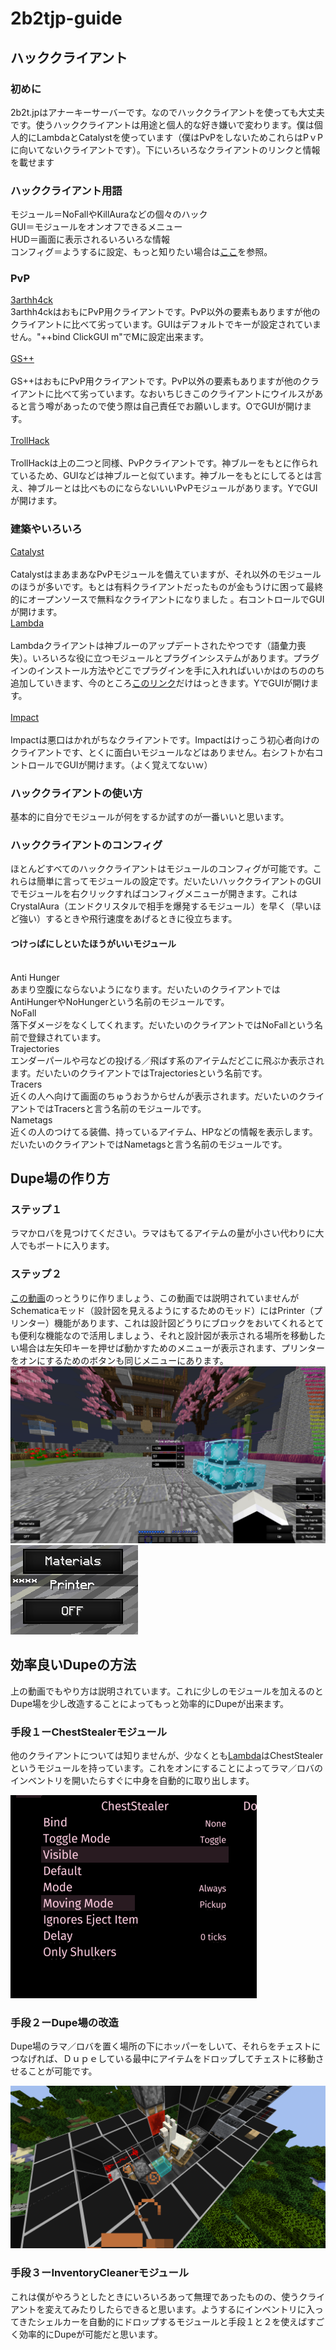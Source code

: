 # 2b2tjp-guide

## ハッククライアント

### 初めに
2b2t.jpはアナーキーサーバーです。なのでハッククライアントを使っても大丈夫です。使うハッククライアントは用途と個人的な好き嫌いで変わります。僕は個人的にLambdaとCatalystを使っています（僕はPvPをしないためこれらはPｖPに向いてないクライアントです）。下にいろいろなクライアントのリンクと情報を載せます

### ハッククライアント用語
モジュール＝NoFallやKillAuraなどの個々のハック<br/>
GUI＝モジュールをオンオフできるメニュー<br/>
HUD＝画面に表示されるいろいろな情報<br/>
コンフィグ＝ようするに設定、もっと知りたい場合は[ここ](https://github.com/MrWalper/2b2tjp-guide#%E3%83%8F%E3%83%83%E3%82%AF%E3%82%AF%E3%83%A9%E3%82%A4%E3%82%A2%E3%83%B3%E3%83%88%E3%81%AE%E3%82%B3%E3%83%B3%E3%83%95%E3%82%A3%E3%82%B0)を参照。<br/>

### PvP
[3arthh4ck](https://github.com/colorblindness/3arthh4ck/releases)<br/>
3arthh4ckはおもにPvP用クライアントです。PvP以外の要素もありますが他のクライアントに比べて劣っています。GUIはデフォルトでキーが設定されていません。"++bind ClickGUI m"でMに設定出来ます。
<br/>  
[GS++](https://github.com/TechAle/gsplusplus)<br/>  
GS++はおもにPvP用クライアントです。PvP以外の要素もありますが他のクライアントに比べて劣っています。なおいちじきこのクライアントにウイルスがあると言う噂があったので使う際は自己責任でお願いします。OでGUIが開けます。
<br/>  
[TrollHack](https://github.com/Luna5ama/TrollHack/releases)<br/>  
TrollHackは上の二つと同様、PvPクライアントです。神ブルーをもとに作られているため、GUIなどは神ブルーと似ています。神ブルーをもとにしてるとは言え、神ブルーとは比べものにならないいいPvPモジュールがあります。YでGUIが開けます。

### 建築やいろいろ
[Catalyst](https://github.com/Pr3roxDLC/Catalyst)<br/>  
CatalystはまあまあなPvPモジュールを備えていますが、それ以外のモジュールのほうが多いです。もとは有料クライアントだったものが金もうけに困って最終的にオープンソースで無料なクライアントになりました 。右コントロールでGUIが開けます。
<br/> 
[Lambda](https://github.com/lambda-client/lambda)<br/>  
Lambdaクライアントは神ブルーのアップデートされたやつです（語彙力喪失）。いろいろな役に立つモジュールとプラグインシステムがあります。プラグインのインストール方法やどこでプラグインを手に入れればいいかはのちののち追加していきます、今のところ[このリンク](https://github.com/lambda-plugins/)だけはっときます。YでGUIが開けます。
<br/>  
[Impact](https://impactclient.net/)<br/>  
Impactは悪口はかれがちなクライアントです。Impactはけっこう初心者向けのクライアントです、とくに面白いモジュールなどはありません。右シフトか右コントロールでGUIが開けます。（よく覚えてないｗ）
<br/>  

### ハッククライアントの使い方
基本的に自分でモジュールが何をするか試すのが一番いいと思います。

### ハッククライアントのコンフィグ
ほとんどすべてのハッククライアントはモジュールのコンフィグが可能です。これらは簡単に言ってモジュールの設定です。だいたいハッククライアントのGUIでモジュールを右クリックすればコンフィグメニューが開きます。これはCrystalAura（エンドクリスタルで相手を爆発するモジュール）を早く（早いほど強い）するときや飛行速度をあげるときに役立ちます。

#### つけっぱにしといたほうがいいモジュール

<br/>  
Anti Hunger<br/>  
あまり空腹にならないようになります。だいたいのクライアントではAntiHungerやNoHungerという名前のモジュールです。
<br/>  
NoFall<br/>  
落下ダメージをなくしてくれます。だいたいのクライアントではNoFallという名前で登録されています。
<br/>  
Trajectories<br/>  
エンダーパールや弓などの投げる／飛ばす系のアイテムだどこに飛ぶか表示されます。だいたいのクライアントではTrajectoriesという名前です。
<br/>  
Tracers<br/> 
近くの人へ向けて画面のちゅうおうからせんが表示されます。だいたいのクライアントではTracersと言う名前のモジュールです。
<br/> 
Nametags<br/> 
近くの人のつけてる装備、持っているアイテム、HPなどの情報を表示します。だいたいのクライアントではNametagsと言う名前のモジュールです。
<br/> 

## Dupe場の作り方

### ステップ１
ラマかロバを見つけてください。ラマはもてるアイテムの量が小さい代わりに大人でもボートに入ります。

### ステップ２
[この動画](https://www.youtube.com/watch?v=MouVsKbeDMo&t=287s)のっとうりに作りましょう、この動画では説明されていませんがSchematicaモッド（設計図を見えるようにするためのモッド）にはPrinter（プリンター）機能があります、これは設計図どうりにブロックをおいてくれるとても便利な機能なので活用しましょう、それと設計図が表示される場所を移動したい場合は左矢印キーを押せば動かすためのメニューが表示されます、プリンターをオンにするためのボタンも同じメニューにあります。
<img src="images\menu1.png" alt="メニュー１１"><img>
<img src="images\button1.png" alt="Printボタン"><img>

## 効率良いDupeの方法
上の動画でもやり方は説明されています。これに少しのモジュールを加えるのとDupe場を少し改造することによってもっと効率的にDupeが出来ます。

### 手段１ーChestStealerモジュール
他のクライアントについては知りませんが、少なくとも[Lambda](https://github.com/lambda-client/lambda)はChestStealerというモジュールを持っています。これをオンにすることによってラマ／ロバのインベントリを開いたらすぐに中身を自動的に取り出します。

<img src="images\chestStealer.png" alt="ChestStealerモジュール"><img>

### 手段２ーDupe場の改造
Dupe場のラマ／ロバを置く場所の下にホッパーをしいて、それらをチェストにつなげれば、Ｄｕｐｅしている最中にアイテムをドロップしてチェストに移動させることが可能です。

<img src="images\dupeUpgrade.png" alt="Dupe場のアップグレード"><img>

### 手段３ーInventoryCleanerモジュール
これは僕がやろうとしたときにいろいろあって無理であったものの、使うクライアントを変えてみたりしたらできると思います。ようするにインベントリに入ってきたシェルカーを自動的にドロップするモジュールと手段１と２を使えばすごく効率的にDupeが可能だと思います。




